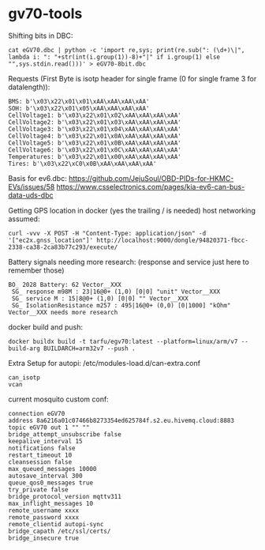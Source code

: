 # gv70-tools


Shifting bits in DBC:
```
cat eGV70.dbc | python -c 'import re,sys; print(re.sub(": (\d+)\|", lambda i: ": "+str(int(i.group(1))-8)+"|" if i.group(1) else "",sys.stdin.read()))' > eGV70-8bit.dbc
```

Requests (First Byte is isotp header for single frame (0 for single frame 3 for datalength)):
```
BMS: b'\x03\x22\x01\x01\xAA\xAA\xAA\xAA'
SOH: b'\x03\x22\x01\x05\xAA\xAA\xAA\xAA'
CellVoltage1: b'\x03\x22\x01\x02\xAA\xAA\xAA\xAA'
CellVoltage2: b'\x03\x22\x01\x03\xAA\xAA\xAA\xAA'
CellVoltage3: b'\x03\x22\x01\x04\xAA\xAA\xAA\xAA'
CellVoltage4: b'\x03\x22\x01\x0A\xAA\xAA\xAA\xAA'
CellVoltage5: b'\x03\x22\x01\x0B\xAA\xAA\xAA\xAA'
CellVoltage6: b'\x03\x22\x01\x0C\xAA\xAA\xAA\xAA'
Temperatures: b'\x03\x22\x01\x00\xAA\xAA\xAA\xAA'
Tires: b'\x03\x22\xC0\x0B\xAA\xAA\xAA\xAA'
```

Basis for ev6.dbc:
https://github.com/JejuSoul/OBD-PIDs-for-HKMC-EVs/issues/58
https://www.csselectronics.com/pages/kia-ev6-can-bus-data-uds-dbc


Getting GPS location in docker (yes the trailing / is needed) host networking assumed:
```
curl -vvv -X POST -H "Content-Type: application/json" -d '["ec2x.gnss_location"]' http://localhost:9000/dongle/94820371-fbcc-2338-ca38-2ca83b77c293/execute/
```

Battery signals needing more research: (response and service just here to remember those)
```
BO_ 2028 Battery: 62 Vector__XXX
 SG_ response m98M : 23|16@0+ (1,0) [0|0] "unit" Vector__XXX
 SG_ service M : 15|8@0+ (1,0) [0|0] "" Vector__XXX
 SG_ IsolationResistance m257 : 495|16@0+ (0,0) [0|1000] "kOhm" Vector__XXX needs more research
```

docker build and push:
```
docker buildx build -t tarfu/egv70:latest --platform=linux/arm/v7 --build-arg BUILDARCH=arm32v7 --push .
```

Extra Setup for autopi:
/etc/modules-load.d/can-extra.conf
```
can_isotp
vcan
```

current mosquito custom conf:
```
connection eGV70
address 8a6216a01c07466b8273354ed625784f.s2.eu.hivemq.cloud:8883
topic eGV70 out 1 "" ""
bridge_attempt_unsubscribe false
keepalive_interval 15
notifications false
restart_timeout 10
cleansession false
max_queued_messages 10000
autosave_interval 300
queue_qos0_messages true
try_private false
bridge_protocol_version mqttv311
max_inflight_messages 10
remote_username xxxx
remote_password xxxx
remote_clientid autopi-sync
bridge_capath /etc/ssl/certs/
bridge_insecure true
```
